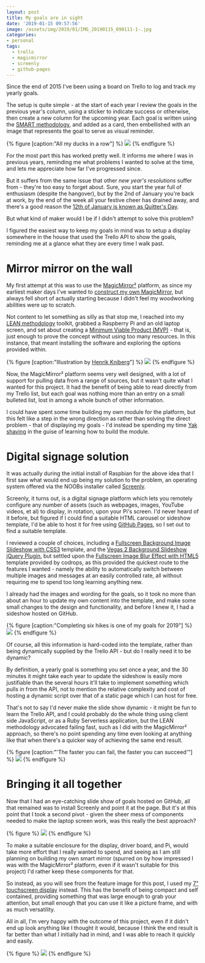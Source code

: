 ```yaml
---
layout: post
title: My goals are in sight
date: '2019-01-15 09:57:56'
image: /assets/img/2019/01/IMG_20190115_090111-1-.jpg
categories:
- personal
tags:
  - trello
  - magicmirror
  - screenly
  - github-pages
---
```


<p class="intro"><span class="dropcap">S</span>ince the end of 2015 I've been using a board on Trello to log and track my yearly goals.</p>

The setup is quite simple - at the start of each year I review the goals in the previous year's column, using a sticker to indicate success or otherwise, then create a new column for the upcoming year. Each goal is written using the [SMART methodology](https://en.wikipedia.org/wiki/SMART_criteria), and added as a card, then embellished with an image that represents the goal to serve as visual reminder.

{% figure [caption:"All my ducks in a row"] %}
  ![](/assets/img/2019/01/trello-goals-1-.png) 
{% endfigure %}

For the most part this has worked pretty well. It informs me where I was in previous years, reminding me what problems I wanted to solve at the time, and lets me appreciate how far I've progressed since.

But it suffers from the same issue that other _new year's resolutions_ suffer from - they're too easy to forget about. Sure, you start the year full of enthusiasm (despite the hangover), but by the 2nd of January you're back at work, by the end of the week all your festive cheer has drained away, and there's a good reason the [12th of January is known as Quitter's Day](https://www.independent.co.uk/life-style/quitters-day-new-years-resolutions-give-up-fail-today-a8155386.html).

But what kind of maker would I be if I didn't attempt to solve this problem?

I figured the easiest way to keep my goals in mind was to setup a display somewhere in the house that used the Trello API to show the goals, reminding me at a glance what they are every time I walk past.

# Mirror mirror on the wall

My first attempt at this was to use the [MagicMirror²](https://magicmirror.builders/) platform, as since my earliest maker days I've wanted to [construct my own MagicMirror](https://www.raspberrypi.org/magpi/magic-mirror/), but always fell short of actually starting because I didn't feel my woodworking abilities were up to scratch.

Not content to let something as silly as that stop me, I reached into my [LEAN methodology](https://leankit.com/learn/lean/lean-methodology/) toolkit, grabbed a Raspberry Pi and an old laptop screen, and set about creating a [Minimum Viable Product (MVP)](https://en.wikipedia.org/wiki/Minimum_viable_product) - that is, just enough to prove the concept without using too many resources. In this instance, that meant installing the software and exploring the options provided within.

{% figure [caption:"Illustration by [Henrik Kniberg](http://blog.crisp.se/author/henrikkniberg)"] %}
  ![](/assets/img/2019/01/mvp.png) 
{% endfigure %}

Now, the MagicMirror² platform seems very well designed, with a lot of support for pulling data from a range of sources, but it wasn't quite what I wanted for this project. It had the benefit of being able to read directly from my Trello list, but each goal was nothing more than an entry on a small bulleted list, lost in among a whole bunch of other information.

I could have spent some time building my own module for the platform, but this felt like a step in the wrong direction as rather than solving the direct problem - that of displaying my goals - I'd instead be spending my time [Yak shaving](https://seths.blog/2005/03/dont_shave_that/) in the guise of learning how to build the module.

# Digital signage solution

It was actually during the initial install of Raspbian for the above idea that I first saw what would end up being my solution to the problem, an operating system offered via the NOOBs installer called [Screenly](https://www.screenly.io/ose/).

Screenly, it turns out, is a digital signage platform which lets you remotely configure any number of assets (such as webpages, images, YouTube videos, et al) to display, in rotation, upon your Pi's screen. I'd never heard of it before, but figured if I could find a suitable HTML carousel or sideshow template, I'd be able to host it for free using [GitHub Pages](https://pages.github.com/), so I set out to find a suitable template.

I reviewed a couple of choices, including a [Fullscreen Background Image Slideshow with CSS3](https://tympanus.net/codrops/2012/01/02/fullscreen-background-image-slideshow-with-css3/) template, and the [Vegas 2 Background Slideshow jQuery Plugin](https://vegas.jaysalvat.com/), but settled upon the [Fullscreen Image Blur Effect with HTML5](https://tympanus.net/codrops/2011/11/18/fullscreen-image-blur-effect-with-html5/) template provided by codrops, as this provided the quickest route to the features I wanted - namely the ability to automatically switch between multiple images and messages at an easily controlled rate, all without requiring me to spend too long learning anything new.

I already had the images and wording for the goals, so it took no more than about an hour to update my own content into the template, and make some small changes to the design and functionality, and before I knew it, I had a sideshow hosted on GitHub.

{% figure [caption:"Completing six hikes is one of my goals for 2019"] %}
  ![](/assets/img/2019/01/Screenshot_2019-01-15-2019-Saurus-Goals-1-.jpg) 
{% endfigure %}

Of course, all this information is hard-coded into the template, rather than being dynamically supplied by the Trello API - but do I really need it to be dynamic?

By definition, a yearly goal is something you set once a year, and the 30 minutes it might take each year to update the sideshow is easily more justifiable than the several hours it'll take to implement something which pulls in from the API, not to mention the relative complexity and cost of hosting a dynamic script over that of a static page which I can host for free.

That's not to say I'd never make the slide show dynamic - it might be fun to learn the Trello API, and I could probably do the whole thing using client side JavaScript, or as a Ruby Serverless application, but the LEAN methodology advocated failing fast, such as I did with the MagicMirror² approach, so there's no point spending any time even looking at anything like that when there's a quicker way of achieving the same end result.

{% figure [caption:"'The faster you can fail, the faster you can succeed'"] %}
  ![](/assets/img/2019/01/3069944_3x2_fail_fast.jpg) 
{% endfigure %}

# Bringing it all together

Now that I had an eye-catching slide show of goals hosted on GitHub, all that remained was to install Screenly and point it at the page. But it's at this point that I took a second pivot - given the sheer mess of components needed to make the laptop screen work, was this really the best approach?

{% figure %}
  ![](/assets/img/2019/01/IMG_20190115_093324-1-.jpg) 
{% endfigure %}

To make a suitable enclosure for the display, driver board, and Pi, would take more effort that I really wanted to spend, and seeing as I am still planning on building my own smart mirror (spurred on by how impressed I was with the MagicMirror² platform, even if it wasn't suitable for this project) I'd rather keep these components for that.

So instead, as you will see from the feature image for this post, I used my [7" touchscreen display](https://thepihut.com/products/official-raspberry-pi-7-touchscreen-display) instead. This has the benefit of being compact and self contained, providing something that was large enough to grab your attention, but small enough that you can use it like a picture frame, and with as much versatility.

All in all, I'm very happy with the outcome of this project, even if it didn't end up look anything like I thought it would, because I think the end result is far better than what I initially had in mind, and I was able to reach it quickly and easily.

{% figure %}
  ![](/assets/img/2019/01/path-to-success-1.jpg) 
{% endfigure %}

